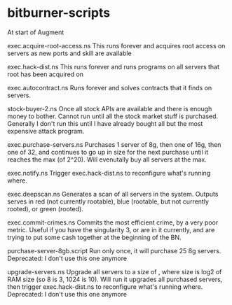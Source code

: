 # bitburner-scripts

At start of Augment

exec.acquire-root-access.ns
This runs forever and acquires root access on servers as new ports and skill are available

exec.hack-dist.ns
This runs forever and runs programs on all servers that root has been acquired on

exec.autocontract.ns
Runs forever and solves contracts that it finds on servers.

stock-buyer-2.ns
Once all stock APIs are available and there is enough money to bother.
Cannot run until all the stock market stuff is purchased.
Generally I don't run this until I have already bought all but the most
expensive attack program.

exec.purchase-servers.ns
Purchases 1 server of 8g, then one of 16g, then one of 32, and continues to go up in size
for the next purchase until it reaches the max (of 2^20).
Will evenutally buy all servers at the max.

exec.notify.ns
Trigger exec.hack-dist.ns to reconfigure what's running where.

exec.deepscan.ns
Generates a scan of all servers in the system. Outputs serves in red (not currently rootable),
blue (rootable, but not currently rooted), or green (rooted).

exec.commit-crimes.ns
Commits the most efficient crime, by a very poor metric.
Useful if you have the singularity 3, or are in it currently, and are trying to put some
cash together at the beginning of the BN.

purchase-server-8gb.script
Run only once, it will purchase 25 8g servers.
Deprecated: I don't use this one anymore

upgrade-servers.ns <size>
Upgrade all servers to a size of <size>, where size is log2 of RAM size (so 8 is 3, 1024 is 10). Will run
it upgrades all purchased servers, then trigger exec.hack-dist.ns to reconfigure what's running where.
Deprecated: I don't use this one anymore
